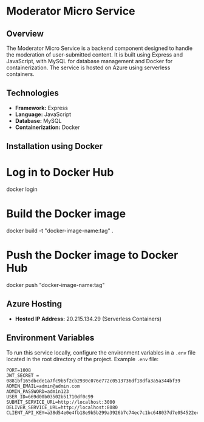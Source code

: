 # Moderator Micro Service

## Overview

The Moderator Micro Service is a backend component designed to handle the moderation of user-submitted content. It is built using Express and JavaScript, with MySQL for database management and Docker for containerization. The service is hosted on Azure using serverless containers.


## Technologies

- **Framework:** Express
- **Language:** JavaScript
- **Database:** MySQL
- **Containerization:** Docker

## Installation using Docker

# Log in to Docker Hub
docker login

# Build the Docker image
docker build -t "docker-image-name:tag" .

# Push the Docker image to Docker Hub
docker push "docker-image-name:tag"


## Azure Hosting

- **Hosted IP Address:** 20.215.134.29 (Serverless Containers)

## Environment Variables

To run this service locally, configure the environment variables in a `.env` file located in the root directory of the project. Example `.env` file:

```env
PORT=1008
JWT_SECRET = 0881bf165dbcde1a7fc9b5f2cb2930c076e772c0513736df18dfa3a5a344bf39
ADMIN_EMAIL=admin@admin.com
ADMIN_PASSWORD=admin123
USER_ID=669d00b03502b51710df0c99
SUBMIT_SERVICE_URL=http://localhost:3000
DELIVER_SERVICE_URL=http://localhost:8080
CLIENT_API_KEY=a38d54e0e4fb18e9b5b299a3926b7c74ec7c1bc648037d7e054522ecefc40d78
